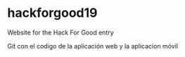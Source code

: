 # hackforgood19
Website for the Hack For Good entry

Git con el codigo de la aplicación web y la aplicacion móvil
